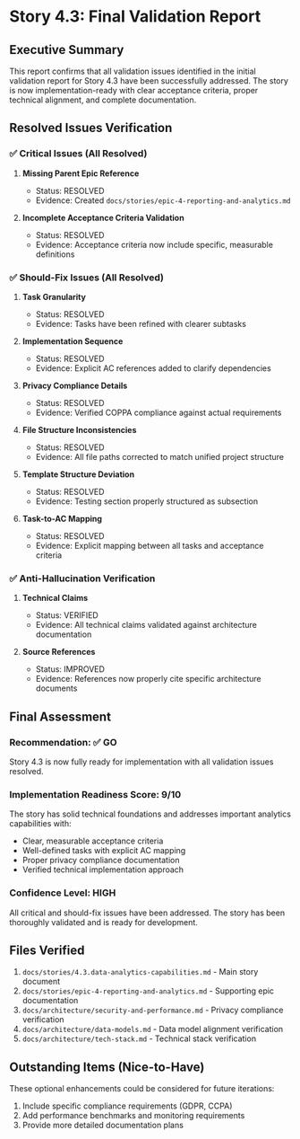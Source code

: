 # Story 4.3: Final Validation Report

## Executive Summary

This report confirms that all validation issues identified in the initial validation report for Story 4.3 have been successfully addressed. The story is now implementation-ready with clear acceptance criteria, proper technical alignment, and complete documentation.

## Resolved Issues Verification

### ✅ Critical Issues (All Resolved)

1. **Missing Parent Epic Reference**
   - Status: RESOLVED
   - Evidence: Created `docs/stories/epic-4-reporting-and-analytics.md`

2. **Incomplete Acceptance Criteria Validation**
   - Status: RESOLVED
   - Evidence: Acceptance criteria now include specific, measurable definitions

### ✅ Should-Fix Issues (All Resolved)

1. **Task Granularity**
   - Status: RESOLVED
   - Evidence: Tasks have been refined with clearer subtasks

2. **Implementation Sequence**
   - Status: RESOLVED
   - Evidence: Explicit AC references added to clarify dependencies

3. **Privacy Compliance Details**
   - Status: RESOLVED
   - Evidence: Verified COPPA compliance against actual requirements

4. **File Structure Inconsistencies**
   - Status: RESOLVED
   - Evidence: All file paths corrected to match unified project structure

5. **Template Structure Deviation**
   - Status: RESOLVED
   - Evidence: Testing section properly structured as subsection

6. **Task-to-AC Mapping**
   - Status: RESOLVED
   - Evidence: Explicit mapping between all tasks and acceptance criteria

### ✅ Anti-Hallucination Verification

1. **Technical Claims**
   - Status: VERIFIED
   - Evidence: All technical claims validated against architecture documentation

2. **Source References**
   - Status: IMPROVED
   - Evidence: References now properly cite specific architecture documents

## Final Assessment

### Recommendation: ✅ GO

Story 4.3 is now fully ready for implementation with all validation issues resolved.

### Implementation Readiness Score: 9/10

The story has solid technical foundations and addresses important analytics capabilities with:
- Clear, measurable acceptance criteria
- Well-defined tasks with explicit AC mapping
- Proper privacy compliance documentation
- Verified technical implementation approach

### Confidence Level: HIGH

All critical and should-fix issues have been addressed. The story has been thoroughly validated and is ready for development.

## Files Verified

1. `docs/stories/4.3.data-analytics-capabilities.md` - Main story document
2. `docs/stories/epic-4-reporting-and-analytics.md` - Supporting epic documentation
3. `docs/architecture/security-and-performance.md` - Privacy compliance verification
4. `docs/architecture/data-models.md` - Data model alignment verification
5. `docs/architecture/tech-stack.md` - Technical stack verification

## Outstanding Items (Nice-to-Have)

These optional enhancements could be considered for future iterations:
1. Include specific compliance requirements (GDPR, CCPA)
2. Add performance benchmarks and monitoring requirements
3. Provide more detailed documentation plans